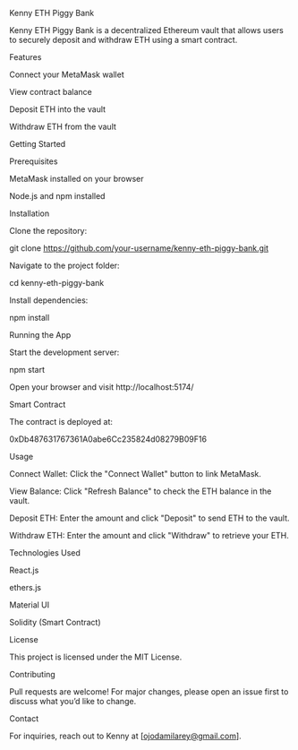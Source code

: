 Kenny ETH Piggy Bank

Kenny ETH Piggy Bank is a decentralized Ethereum vault that allows users to securely deposit and withdraw ETH using a smart contract.

Features

Connect your MetaMask wallet

View contract balance

Deposit ETH into the vault

Withdraw ETH from the vault

Getting Started

Prerequisites

MetaMask installed on your browser

Node.js and npm installed

Installation

Clone the repository:

git clone https://github.com/your-username/kenny-eth-piggy-bank.git

Navigate to the project folder:

cd kenny-eth-piggy-bank

Install dependencies:

npm install

Running the App

Start the development server:

npm start

Open your browser and visit http://localhost:5174/

Smart Contract

The contract is deployed at:

0xDb487631767361A0abe6Cc235824d08279B09F16

Usage

Connect Wallet: Click the "Connect Wallet" button to link MetaMask.

View Balance: Click "Refresh Balance" to check the ETH balance in the vault.

Deposit ETH: Enter the amount and click "Deposit" to send ETH to the vault.

Withdraw ETH: Enter the amount and click "Withdraw" to retrieve your ETH.

Technologies Used

React.js

ethers.js

Material UI

Solidity (Smart Contract)

License

This project is licensed under the MIT License.

Contributing

Pull requests are welcome! For major changes, please open an issue first to discuss what you’d like to change.

Contact

For inquiries, reach out to Kenny at [ojodamilarey@gmail.com].
